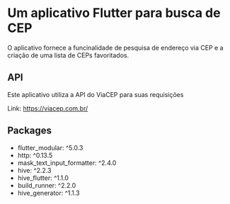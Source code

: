# Um aplicativo Flutter para busca de CEP

O aplicativo fornece a funcinalidade de pesquisa de endereço via CEP e a criação de uma lista de CEPs favoritados.


## API

Este aplicativo utiliza a API do ViaCEP para suas requisições

Link: https://viacep.com.br/


## Packages

- flutter_modular: ^5.0.3
- http: ^0.13.5
- mask_text_input_formatter: ^2.4.0
- hive: ^2.2.3
- hive_flutter: ^1.1.0
- build_runner: ^2.2.0
- hive_generator: ^1.1.3

